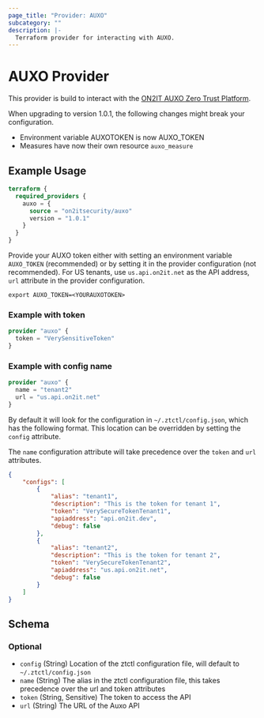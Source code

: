 ```yaml
---
page_title: "Provider: AUXO"
subcategory: ""
description: |-
  Terraform provider for interacting with AUXO.
---
```


# AUXO Provider

This provider is build to interact with the [ON2IT AUXO Zero Trust Platform](https://on2it.net/managed-security/#section-auxo).

When upgrading to version 1.0.1, the following changes might break your configuration.

- Environment variable AUXOTOKEN is now AUXO_TOKEN
- Measures have now their own resource `auxo_measure`

## Example Usage

```terraform
terraform {
  required_providers {
    auxo = {
      source = "on2itsecurity/auxo"
      version = "1.0.1"
    }
  }
}
```

Provide your AUXO token either with setting an environment variable `AUXO_TOKEN` (recommended) or by setting it in the provider configuration (not recommended).
For US tenants, use `us.api.on2it.net` as the API address, `url` attribute in the provider configuration.

```shell
export AUXO_TOKEN=<YOURAUXOTOKEN>
```

### Example with token

```terraform
provider "auxo" {
  token = "VerySensitiveToken"
}
```

### Example with config name

```terraform
provider "auxo" {
  name = "tenant2"
  url = "us.api.on2it.net"
}
```

By default it will look for the configuration in `~/.ztctl/config.json`, which has the following format. This location can be overridden by setting the `config` attribute.

The `name` configuration attribute will take precedence over the `token` and `url` attributes.

```json
{
	"configs": [
		{
			"alias": "tenant1",
			"description": "This is the token for tenant 1",
			"token": "VerySecureTokenTenant1",
			"apiaddress": "api.on2it.dev",
			"debug": false
		},
		{
			"alias": "tenant2",
			"description": "This is the token for tenant 2",
			"token": "VerySecureTokenTenant2",
			"apiaddress": "us.api.on2it.net",
			"debug": false
		}
    ]
}
```

<!-- schema generated by tfplugindocs -->
## Schema

### Optional

- `config` (String) Location of the ztctl configuration file, will default to `~/.ztctl/config.json`
- `name` (String) The alias in the ztctl configuration file, this takes precedence over the url and token attributes
- `token` (String, Sensitive) The token to access the API
- `url` (String) The URL of the Auxo API